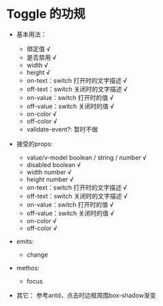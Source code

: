 # Toggle 的功规
- 基本用法：
  - 绑定值 √
  - 是否禁用 √
  - width √
  - height √
  - on-text：switch 打开时的文字描述 √
  - off-text：switch 关闭时的文字描述 √
  - on-value：switch 打开时的值 √
  - off-value：switch 关闭时的值 √
  - on-color √
  - off-color √
  - validate-event?: 暂时不做


- 接受的props:
  - value/v-model    boolean / string / number √
  - disabled         boolean √
  - width            number √
  - height           number √
  - on-text：switch 打开时的文字描述 √
  - off-text：switch 关闭时的文字描述 √
  - on-value：switch 打开时的值 √
  - off-value：switch 关闭时的值 √
  - on-color √
  - off-color √
 
- emits:
  - change

- methos:
  - focus
  
- 其它：
  参考antd，点击时边框周围box-shadow渐变

    
    
